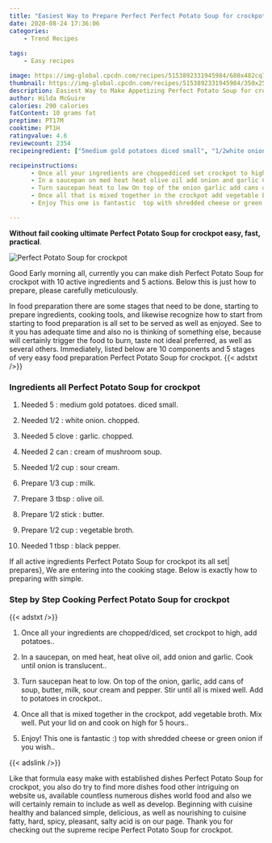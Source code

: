 ```yaml
---
title: "Easiest Way to Prepare Perfect Perfect Potato Soup for crockpot"
date: 2020-08-24 17:36:06
categories:
    - Trend Recipes
    
tags:
    - Easy recipes

image: https://img-global.cpcdn.com/recipes/5153892331945984/680x482cq70/perfect-potato-soup-for-crockpot-recipe-main-photo.jpg
thumbnail: https://img-global.cpcdn.com/recipes/5153892331945984/350x250cq70/perfect-potato-soup-for-crockpot-recipe-main-photo.jpg
description: Easiest Way to Make Appetizing Perfect Potato Soup for crockpot with 10 ingredients and 5 stages of easy cooking.
author: Hilda McGuire
calories: 290 calories
fatContent: 10 grams fat
preptime: PT17M
cooktime: PT1H
ratingvalue: 4.6
reviewcount: 2354
recipeingredient: ["5medium gold potatoes diced small", "1/2white onion chopped", "5 clovegarlic chopped", "2 cancream of mushroom soup", "1/2 cupsour cream", "1/3 cupmilk", "3 tbspolive oil", "1/2 stickbutter", "1/2 cupvegetable broth", "1 tbspblack pepper"]

recipeinstructions: 
      - Once all your ingredients are choppeddiced set crockpot to high add potatoes 
      - In a saucepan on med heat heat olive oil add onion and garlic Cook until onion is translucent 
      - Turn saucepan heat to low On top of the onion garlic add cans of soup butter milk sour cream and pepper Stir until all is mixed well Add to potatoes in crockpot 
      - Once all that is mixed together in the crockpot add vegetable broth Mix well Put your lid on and cook on high for 5 hours 
      - Enjoy This one is fantastic  top with shredded cheese or green onion if you wish

---
```




**Without fail cooking ultimate Perfect Potato Soup for crockpot easy, fast, practical**. 


![Perfect Potato Soup for crockpot](https://img-global.cpcdn.com/recipes/5153892331945984/680x482cq70/perfect-potato-soup-for-crockpot-recipe-main-photo.jpg "Perfect Potato Soup for crockpot")




Good Early morning all, currently you can make dish Perfect Potato Soup for crockpot with 10 active ingredients and 5 actions. Below this is just how to prepare, please carefully meticulously.

In food preparation there are some stages that need to be done, starting to prepare ingredients, cooking tools, and likewise recognize how to start from starting to food preparation is all set to be served as well as enjoyed. See to it you has adequate time and also no is thinking of something else, because will certainly trigger the food to burn, taste not ideal preferred, as well as several others. Immediately, listed below are 10 components and 5 stages of very easy food preparation Perfect Potato Soup for crockpot.
{{< adstxt />}}

### Ingredients all Perfect Potato Soup for crockpot


1. Needed 5 : medium gold potatoes. diced small.

1. Needed 1/2 : white onion. chopped.

1. Needed 5 clove : garlic. chopped.

1. Needed 2 can : cream of mushroom soup.

1. Needed 1/2 cup : sour cream.

1. Prepare 1/3 cup : milk.

1. Prepare 3 tbsp : olive oil.

1. Prepare 1/2 stick : butter.

1. Prepare 1/2 cup : vegetable broth.

1. Needed 1 tbsp : black pepper.



If all active ingredients Perfect Potato Soup for crockpot its all set| prepares}, We are entering into the cooking stage. Below is exactly how to preparing with simple.

### Step by Step Cooking Perfect Potato Soup for crockpot

{{< adstxt />}}


1. Once all your ingredients are chopped/diced, set crockpot to high, add potatoes..



1. In a saucepan, on med heat, heat olive oil, add onion and garlic. Cook until onion is translucent..



1. Turn saucepan heat to low. On top of the onion, garlic, add cans of soup, butter, milk, sour cream and pepper. Stir until all is mixed well. Add to potatoes in crockpot..



1. Once all that is mixed together in the crockpot, add vegetable broth. Mix well. Put your lid on and cook on high for 5 hours..



1. Enjoy! This one is fantastic :) top with shredded cheese or green onion if you wish..





{{< adslink />}}

Like that formula easy make with established dishes Perfect Potato Soup for crockpot, you also do try to find more dishes food other intriguing on website us, available countless numerous dishes world food and also we will certainly remain to include as well as develop. Beginning with cuisine healthy and balanced simple, delicious, as well as nourishing to cuisine fatty, hard, spicy, pleasant, salty acid is on our page. Thank you for checking out the supreme recipe Perfect Potato Soup for crockpot.
